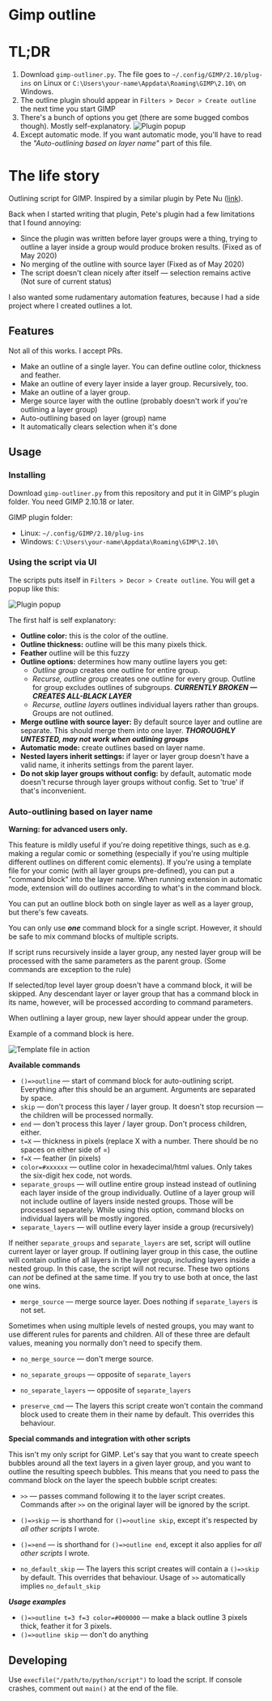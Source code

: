 # Gimp outline

# TL;DR

1. Download `gimp-outliner.py`. The file goes to `~/.config/GIMP/2.10/plug-ins` on Linux or `C:\Users\your-name\Appdata\Roaming\GIMP\2.10\` on Windows.
2. The outline plugin should appear in `Filters > Decor > Create outline` the next time you start GIMP
3. There's a bunch of options you get (there are some bugged combos though). Mostly self-explanatory.
![Plugin popup](readme-resources/gui_options.png)
4. Except automatic mode. If you want automatic mode, you'll have to read the _"Auto-outlining based on layer name"_ part of this file.

# The life story

Outlining script for GIMP. Inspired by a similar plugin by Pete Nu ([link](http://pete.nu/software/gimp-outliner/)).

Back when I started writing that plugin, Pete's plugin had a few limitations that I found annoying:

* Since the plugin was written before layer groups were a thing, trying to outline a layer inside a group would produce broken results. (Fixed as of May 2020)
* No merging of the outline with source layer (Fixed as of May 2020)
* The script doesn't clean nicely after itself — selection remains active (Not sure of current status)

I also wanted some rudamentary automation features, because I had a side project where I created outlines a lot.

## Features

Not all of this works. I accept PRs.

* Make an outline of a single layer. You can define outline color, thickness and feather.
* Make an outline of every layer inside a layer group. Recursively, too.
* Make an outline of a layer group.
* Merge source layer with the outline (probably doesn't work if you're outlining a layer group)
* Auto-outlining based on layer (group) name
* It automatically clears selection when it's done

## Usage

### Installing 

Download `gimp-outliner.py` from this repository and put it in GIMP's plugin folder. You need GIMP 2.10.18 or later.

GIMP plugin folder:

* Linux: `~/.config/GIMP/2.10/plug-ins`
* Windows: `C:\Users\your-name\Appdata\Roaming\GIMP\2.10\`

### Using the script via UI

The scripts puts itself in `Filters > Decor > Create outline`. You will get a popup like this:

![Plugin popup](readme-resources/gui_options.png)

The first half is self explanatory:

* **Outline color:** this is the color of the outline.
* **Outline thickness:** outline will be this many pixels thick.
* **Feather** outline will be this fuzzy
* **Outline options:** determines how many outline layers you get:
  * _Outline group_ creates one outline for entire group.
  * _Recurse, outline group_ creates one outline for every group. Outline for group excludes outlines of subgroups. ***CURRENTLY BROKEN — CREATES ALL-BLACK LAYER***
  * _Recurse, outline layers_ outlines individual layers rather than groups. Groups are not outlined.
* **Merge outline with source layer:** By default source layer and outline are separate. This should merge them into one layer. ***THOROUGHLY UNTESTED, may not work when outlining groups***
* **Automatic mode:** create outlines based on layer name.
* **Nested layers inherit settings:** if layer or layer group doesn't have a valid name, it inherits settings from the parent layer.
* **Do not skip layer groups without config:** by default, automatic mode doesn't recurse through layer groups without config. Set to 'true' if that's inconvenient.

### Auto-outlining based on layer name

**Warning: for advanced users only.**

This feature is mildly useful if you're doing repetitive things, such as e.g. making a regular comic or something (especially if you're using multiple different outlines on different comic elements). If you're using a template file for your comic (with all layer groups pre-defined), you can put a "command block" into the layer name. When running extension in automatic mode, extension will do outlines according to what's in the command block.

You can put an outline block both on single layer as well as a layer group, but there's few caveats.

You can only use ***one*** command block for a single script. However, it should be safe to mix command blocks of multiple scripts.

If script runs recursively inside a layer group, any nested layer group will be processed with the same parameters as the parent group. (Some commands are exception to the rule)

If selected/top level layer group doesn't have a command block, it will be skipped. Any descendant layer or layer group that has a command block in its name, however, will be processed according to command parameters.

When outlining a layer group, new layer should appear under the group.

Example of a command block is here.

![Template file in action](readme-resources/arguments_as_layer_name.png)


**Available commands**

* `()=>outline` — start of command block for auto-outlining script. Everything after this should be an argument. Arguments are separated by space.
* `skip` — don't process this layer / layer group. It doesn't stop recursion — the children will be processed normally.
* `end` — don't process this layer / layer group. Don't process children, either.
* `t=X` —  thickness in pixels (replace X with a number. There should be no spaces on either side of =)
* `f=X` —  feather (in pixels)
* `color=#xxxxxx` — outline color in hexadecimal/html values. Only takes the six-digit hex code, not words.
* `separate_groups` — will outline entire group instead instead of outlining each layer inside of the group individually. Outline of a layer group will not include outline of layers inside nested groups. Those will be processed separately. While using this option, command blocks on individual layers will be mostly ingored.
* `separate_layers` — will outline every layer inside a group (recursively)

If neither `separate_groups` and `separate_layers` are set, script will outline current layer or layer group. If outlining layer group in this case, the outline will contain outline of all layers in the layer group, including layers inside a nested group. In this case, the script will not recurse. These two options can _not_ be defined at the same time. If you try to use both at once, the last one wins.

* `merge_source` — merge source layer. Does nothing if `separate_layers` is not set.

Sometimes when using multiple levels of nested groups, you may want to use different rules for parents and children. All of these three are default values, meaning you normally don't need to specify them.

* `no_merge_source` — don't merge source.
* `no_separate_groups` — opposite of `separate_layers`
* `no_separate_layers` — opposite of `separate_layers`

* `preserve_cmd` — The layers this script create won't contain the command block used to create them in their name by default. This overrides this behaviour.

**Special commands and integration with other scripts**

This isn't my only script for GIMP. Let's say that you want to create speech bubbles around all the text layers in a given layer group, and you want to outline the resulting speech bubbles. This means that you need to pass the command block on the layer the speech bubble script creates:

* `>>` — passes command following it to the layer script creates. Commands after `>>` on the original layer will be ignored by the script.

* `()=>skip` — is shorthand for `()=>outline skip`, except it's respected by _all other scripts_ I wrote.
* `()=>end` — is shorthand for `()=>outline end`, except it also applies for _all other scripts_ I wrote.

* `no_default_skip` — The layers this script creates will contain a `()=>skip` by default. This overrides that behaviour. Usage of `>>` automatically implies `no_default_skip`


***Usage examples***

* `()=>outline t=3 f=3 color=#000000` — make a black outline 3 pixels thick, feather it for 3 pixels.
* `()=>outline skip` — don't do anything

## Developing

Use `execfile("/path/to/python/script")` to load the script. If console crashes, comment out `main()` at the end of the file.
